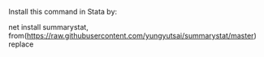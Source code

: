 Install this command in Stata by:

net install summarystat, from(https://raw.githubusercontent.com/yungyutsai/summarystat/master) replace
